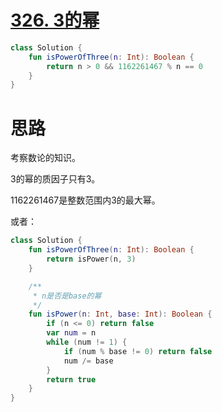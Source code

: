 # [326. 3的幂](https://leetcode-cn.com/problems/power-of-three/)

```kotlin
class Solution {
    fun isPowerOfThree(n: Int): Boolean {
        return n > 0 && 1162261467 % n == 0
    }
}
```

# 思路

考察数论的知识。

3的幂的质因子只有3。

1162261467是整数范围内3的最大幂。

或者：

```kotlin
class Solution {
    fun isPowerOfThree(n: Int): Boolean {
        return isPower(n, 3)
    }

    /**
     * n是否是base的幂
     */
    fun isPower(n: Int, base: Int): Boolean {
        if (n <= 0) return false
        var num = n
        while (num != 1) {
            if (num % base != 0) return false
            num /= base
        }
        return true
    }
}
```

